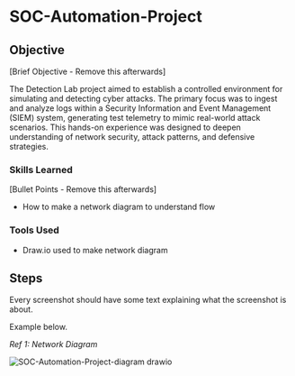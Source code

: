 # SOC-Automation-Project

## Objective
[Brief Objective - Remove this afterwards]

The Detection Lab project aimed to establish a controlled environment for simulating and detecting cyber attacks. The primary focus was to ingest and analyze logs within a Security Information and Event Management (SIEM) system, generating test telemetry to mimic real-world attack scenarios. This hands-on experience was designed to deepen understanding of network security, attack patterns, and defensive strategies.

### Skills Learned
[Bullet Points - Remove this afterwards]

- How to make a network diagram to understand flow

### Tools Used

- Draw.io used to make network diagram

## Steps

Every screenshot should have some text explaining what the screenshot is about.

Example below.

*Ref 1: Network Diagram*

![SOC-Automation-Project-diagram drawio](https://github.com/Lowenmaxx/SOC-Automation-Project/assets/112909141/ffdc172d-ab63-4ce6-976f-038f4773cf66)
